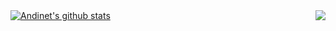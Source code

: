 <!--
**andyasne/andyasne** is a ✨ _special_ ✨ repository because its `README.md` (this file) appears on your GitHub profile.
 
- 🔭 I’m currently working on ...
- 🌱 I’m currently learning ...
- 👯 I’m looking to collaborate on ...
- 🤔 I’m looking for help with ...
- 💬 Ask me about ...
- 📫 How to reach me: ...
- 😄 Pronouns: ...
- ⚡ Fun fact: ...
-->

<a href="https://github.com/andyasne?tab=repositories">
 <img align="center" src="https://github-readme-stats.vercel.app/api?username=andyasne&theme=nord&count_private=true&show_icons=true" alt="Andinet's github stats"/>
</a>
<a href="https://github.com/andyasne?tab=repositories">
<img align="right" src="https://github-readme-stats.vercel.app/api/top-langs/?username=andyasne&theme=react&hide_langs_below=1" />
</a>
